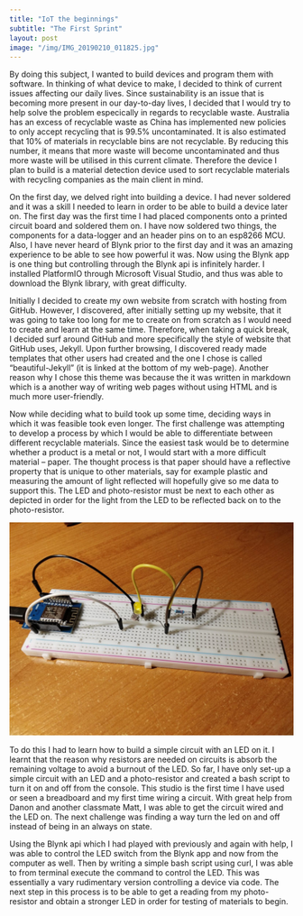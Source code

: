 ```yaml
---
title: "IoT the beginnings"
subtitle: "The First Sprint"
layout: post
image: "/img/IMG_20190210_011825.jpg"
---
```


By doing this subject, I wanted to build devices and program them with software. In thinking of what device to make, I decided to think of current issues affecting our daily lives. Since sustainability is an issue that is becoming more present in our day-to-day lives, I decided that I would try to help solve the problem especically in regards to recyclable waste. Australia has an excess of recyclable waste as China has implemented new policies to only accept recycling that is 99.5% uncontaminated. It is also estimated that 10% of materials in recyclable bins are not recyclable. By reducing this number, it means that more waste will become uncontaminated and thus more waste will be utilised in this current climate. Therefore the device I plan to build is a material detection device used to sort recyclable materials with recycling companies as the main client in mind. 

On the first day, we delved right into building a device. I had never soldered and it was a skill I needed to learn in order to be able to build a device later on.  The first day was the first time I had placed components onto a printed circuit board and soldered them on. I have now soldered two things, the components for a data-logger and an header pins on to an esp8266 MCU. Also, I have never heard of Blynk prior to the first day and it was an amazing experience to be able to see how powerful it was. Now using the Blynk app is one thing but controlling through the Blynk api is infinitely harder. I installed PlatformIO through Microsoft Visual Studio, and thus was able to download the Blynk library, with great difficulty. 

Initially I decided to create my own website from scratch with hosting from GitHub. However, I discovered, after initially setting up my website, that it was going to take too long for me to create on from scratch as I would need to create and learn at the same time. Therefore, when taking a quick break, I decided surf around GitHub and more specifically the style of website that GitHub uses, Jekyll. Upon further browsing, I discovered ready made templates that other users had created and the one I chose is called “beautiful-Jekyll” (it is linked at the bottom of my web-page). Another reason why I chose this theme was because the it was written in markdown which is a another way of writing web pages without using HTML and is much more user-friendly. 

Now while deciding what to build took up some time, deciding ways in which it was feasible took even longer. The first challenge was attempting to develop a process by which I would be able to differentiate between different recyclable materials. Since the easiest task would be to determine whether a product is a metal or not, I would start with a more difficult material – paper. The thought process is that paper should have a reflective property that is unique to other materials, say for example plastic and measuring the amount of light reflected will hopefully give so me data to support this. The LED and photo-resistor must be next to each other as depicted in order for the light from the LED to be reflected back on to the photo-resistor.

![Circuit](img/circuit.jpg)

To do this I had to learn how to build a simple circuit with an LED on it. I learnt that the reason why resistors are needed on circuits is absorb the remaining voltage to avoid a burnout of the LED. So far, I have only set-up a simple circuit with an LED and a photo-resistor and created a bash script to turn it on and off from the console. This studio is the first time I have used or seen a  breadboard and my first time wiring a circuit. With great help from Danon and another classmate Matt, I was able to get the circuit wired and the LED on. The next challenge was finding a way turn the led on and off instead of being in an always on state.

Using the Blynk api which I had played with previously and again with help, I was able to control the LED switch from the Blynk app and now from the computer as well. Then by writing a simple bash script using curl, I was able to from terminal execute the command to control the LED. This was essentially a vary rudimentary version controlling a device via code. The next step in this process is to be able to get a reading from my photo-resistor and obtain a stronger LED in order for testing of materials to begin. 
